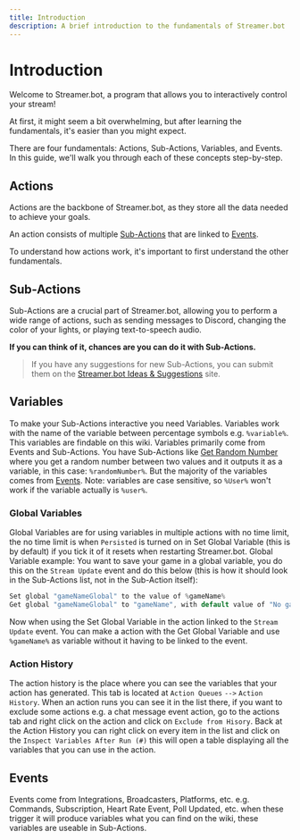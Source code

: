 ```yaml
---
title: Introduction
description: A brief introduction to the fundamentals of Streamer.bot
---
```


# Introduction
Welcome to Streamer.bot, a program that allows you to interactively control your stream!

At first, it might seem a bit overwhelming, but after learning the fundamentals, it's easier than you might expect.

There are four fundamentals: Actions, Sub-Actions, Variables, and Events. In this guide, we'll walk you through each of these concepts step-by-step.

## Actions
Actions are the backbone of Streamer.bot, as they store all the data needed to achieve your goals.

An action consists of multiple [Sub-Actions](#sub-actions) that are linked to [Events](#events).

To understand how actions work, it's important to first understand the other fundamentals.

## Sub-Actions
Sub-Actions are a crucial part of Streamer.bot, allowing you to perform a wide range of actions, such as sending messages to Discord, changing the color of your lights, or playing text-to-speech audio.

**If you can think of it, chances are you can do it with Sub-Actions.**

> If you have any suggestions for new Sub-Actions, you can submit them on the [Streamer.bot Ideas & Suggestions](https://ideas.streamer.bot) site.

## Variables
To make your Sub-Actions interactive you need Variables. Variables work with the name of the variable between percentage symbols e.g. `%variable%`. This variables are findable on this wiki. Variables primarily come from Events and Sub-Actions. You have Sub-Actions like [Get Random Number](/Sub-Actions/Get-Random-Number) where you get a random number between two values and it outputs it as a variable, in this case: `%randomNumber%`. But the majority of the variables comes from [Events](#events). Note: variables are case sensitive, so `%User%` won't work if the variable actually is `%user%`.

### Global Variables
Global Variables are for using variables in multiple actions with no time limit, the no time limit is when `Persisted` is turned on in Set Global Variable (this is by default) if you tick it of it resets when restarting Streamer.bot.
Global Variable example: You want to save your game in a global variable, you do this on the `Stream Update` event and do this below (this is how it should look in the Sub-Actions list, not in the Sub-Action itself):
```csharp
Set global "gameNameGlobal" to the value of %gameName%
Get global "gameNameGlobal" to "gameName", with default value of "No game available"
```
Now when using the Set Global Variable in the action linked to the `Stream Update` event. You can make a action with the Get Global Variable and use `%gameName%` as variable without it having to be linked to the event.

### Action History
The action history is the place where you can see the variables that your action has generated. This tab is located at `Action Queues` `-->` `Action History`. When an action runs you can see it in the list there, if you want to exclude some actions e.g. a chat message event action, go to the actions tab and right click on the action and click on `Exclude from Hisory`. Back at the Action History you can right click on every item in the list and click on the `Inspect Variables After Run (#)` this will open a table displaying all the variables that you can use in the action.

## Events
Events come from Integrations, Broadcasters, Platforms, etc. e.g. Commands, Subscription, Heart Rate Event, Poll Updated, etc. when these trigger it will produce variables what you can find on the wiki, these variables are useable in Sub-Actions.